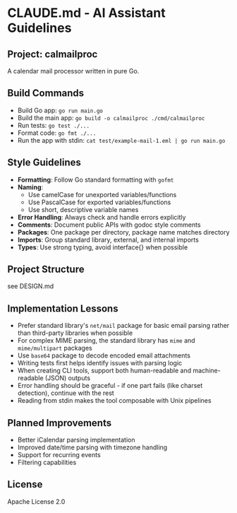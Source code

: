 # CLAUDE.md - AI Assistant Guidelines

## Project: calmailproc
A calendar mail processor written in pure Go.

## Build Commands
- Build Go app: `go run main.go`
- Build the main app: `go build -o calmailproc ./cmd/calmailproc`
- Run tests: `go test ./...`
- Format code: `go fmt ./...`
- Run the app with stdin: `cat test/example-mail-1.eml | go run main.go`

## Style Guidelines
- **Formatting**: Follow Go standard formatting with `gofmt`
- **Naming**:
  - Use camelCase for unexported variables/functions
  - Use PascalCase for exported variables/functions
  - Use short, descriptive variable names
- **Error Handling**: Always check and handle errors explicitly
- **Comments**: Document public APIs with godoc style comments
- **Packages**: One package per directory, package name matches directory
- **Imports**: Group standard library, external, and internal imports
- **Types**: Use strong typing, avoid interface{} when possible

## Project Structure

see DESIGN.md

## Implementation Lessons
- Prefer standard library's `net/mail` package for basic email parsing rather than third-party libraries when possible
- For complex MIME parsing, the standard library has `mime` and `mime/multipart` packages
- Use `base64` package to decode encoded email attachments
- Writing tests first helps identify issues with parsing logic
- When creating CLI tools, support both human-readable and machine-readable (JSON) outputs
- Error handling should be graceful - if one part fails (like charset detection), continue with the rest
- Reading from stdin makes the tool composable with Unix pipelines

## Planned Improvements
- Better iCalendar parsing implementation
- Improved date/time parsing with timezone handling
- Support for recurring events
- Filtering capabilities

## License
Apache License 2.0
